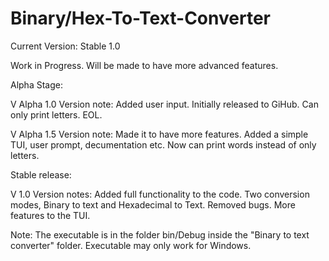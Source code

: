 # Binary/Hex-To-Text-Converter

Current Version: Stable 1.0

Work in Progress. Will be made to have more advanced features.

Alpha Stage:

V Alpha 1.0    Version note: Added user input. Initially released to GiHub. Can only print letters. EOL.

V Alpha 1.5    Version note: Made it to have more features. Added a simple TUI, user prompt, decumentation etc. Now can print words instead of only letters.


Stable release:

V 1.0    Version notes: Added full functionality to the code. Two conversion modes, Binary to text and Hexadecimal to Text. Removed bugs. More features to the TUI.

Note: The executable is in the folder bin/Debug inside the "Binary to text converter" folder. Executable may only work for Windows.
